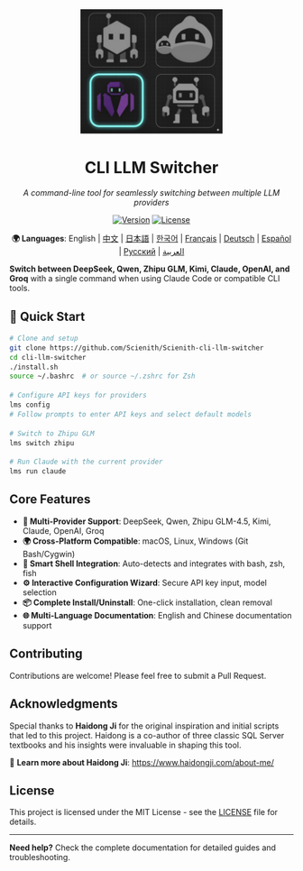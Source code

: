 <div align="center">

<img src="assets/images/logo/logo.jpeg" alt="CLI LLM Switcher" width="50%">

# CLI LLM Switcher

*A command-line tool for seamlessly switching between multiple LLM providers*

[![Version](https://img.shields.io/badge/version-v0.1.0a1-blue.svg)](https://github.com/Scienith/Scienith-cli-llm-switcher/releases)
[![License](https://img.shields.io/badge/license-MIT-green.svg)](LICENSE)

**🌍 Languages**: English | [中文](README_zh.md) | [日本語](README_ja.md) | [한국어](README_ko.md) | [Français](README_fr.md) | [Deutsch](README_de.md) | [Español](README_es.md) | [Русский](README_ru.md) | [العربية](README_ar.md)

</div>

**Switch between DeepSeek, Qwen, Zhipu GLM, Kimi, Claude, OpenAI, and Groq** with a single command when using Claude Code or compatible CLI tools.

## 🚀 Quick Start

```bash
# Clone and setup
git clone https://github.com/Scienith/Scienith-cli-llm-switcher
cd cli-llm-switcher
./install.sh
source ~/.bashrc  # or source ~/.zshrc for Zsh

# Configure API keys for providers
lms config
# Follow prompts to enter API keys and select default models

# Switch to Zhipu GLM
lms switch zhipu

# Run Claude with the current provider
lms run claude
```

## Core Features

- **🔄 Multi-Provider Support**: DeepSeek, Qwen, Zhipu GLM-4.5, Kimi, Claude, OpenAI, Groq
- **🌍 Cross-Platform Compatible**: macOS, Linux, Windows (Git Bash/Cygwin)
- **🔧 Smart Shell Integration**: Auto-detects and integrates with bash, zsh, fish
- **⚙️ Interactive Configuration Wizard**: Secure API key input, model selection
- **📦 Complete Install/Uninstall**: One-click installation, clean removal
- **🌐 Multi-Language Documentation**: English and Chinese documentation support

## Contributing

Contributions are welcome! Please feel free to submit a Pull Request.

## Acknowledgments

Special thanks to **Haidong Ji** for the original inspiration and initial scripts that led to this project. Haidong is a co-author of three classic SQL Server textbooks and his insights were invaluable in shaping this tool.

🔗 **Learn more about Haidong Ji**: https://www.haidongji.com/about-me/

## License

This project is licensed under the MIT License - see the [LICENSE](LICENSE) file for details.

---

**Need help?** Check the complete documentation for detailed guides and troubleshooting.
